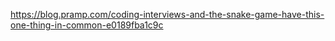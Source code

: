 https://blog.pramp.com/coding-interviews-and-the-snake-game-have-this-one-thing-in-common-e0189fba1c9c